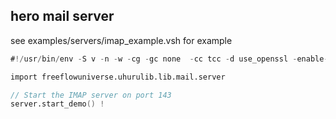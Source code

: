 ## hero mail server 

see examples/servers/imap_example.vsh for example

```v
#!/usr/bin/env -S v -n -w -cg -gc none  -cc tcc -d use_openssl -enable-globals run

import freeflowuniverse.uhurulib.lib.mail.server

// Start the IMAP server on port 143
server.start_demo() !
```